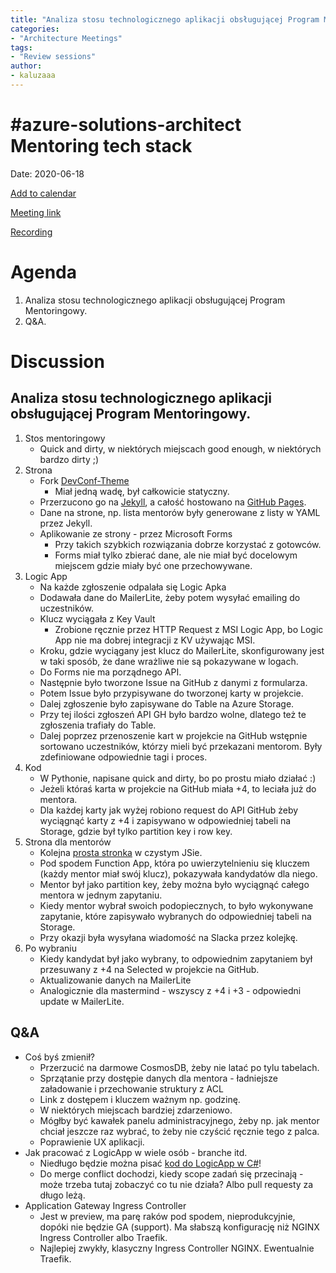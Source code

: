 ```yaml
---
title: "Analiza stosu technologicznego aplikacji obsługującej Program Mentoringowy."
categories:
- "Architecture Meetings"
tags:
- "Review sessions"
author:
- kaluzaaa
---
```

# #azure-solutions-architect Mentoring tech stack

Date: 2020-06-18

[Add to calendar](https://evt.mx/uUMzNr9T)

[Meeting link](https://teams.microsoft.com/l/meetup-join/19%3ameeting_MjhiZmE3ZjEtMDliNy00OTQwLTg5ZmMtYTQ2NDhlMzJhMTkw%40thread.v2/0?context=%7b%22Tid%22%3a%22cc58971a-0481-4ec0-bf8d-bb2e265db003%22%2c%22Oid%22%3a%22f907c950-2a9a-4012-b163-af67be63b5d6%22%7d)

[Recording](https://www.youtube.com/watch?v=ydag3Z4oWk0)

# Agenda

1. Analiza stosu technologicznego aplikacji obsługującej Program Mentoringowy.
2. Q&A.

# Discussion

## Analiza stosu technologicznego aplikacji obsługującej Program Mentoringowy.

1. Stos mentoringowy
    * Quick and dirty, w niektórych miejscach good enough, w niektórych bardzo dirty ;)
2. Strona
    * Fork [DevConf-Theme](https://github.com/xriley/DevConf-Theme)
        * Miał jedną wadę, był całkowicie statyczny.
    * Przerzucono go na [Jekyll](https://jekyllrb.com/), a całość hostowano na [GitHub Pages](https://pages.github.com/).
    * Dane na strone, np. lista mentorów były generowane z listy w YAML przez Jekyll.
    * Aplikowanie ze strony - przez Microsoft Forms
        * Przy takich szybkich rozwiązania dobrze korzystać z gotowców.
        * Forms miał tylko zbierać dane, ale nie miał być docelowym miejscem gdzie miały być one przechowywane.
3. Logic App
    * Na każde zgłoszenie odpalała się Logic Apka
    * Dodawała dane do MailerLite, żeby potem wysyłać emailing do uczestników.
    * Klucz wyciągała z Key Vault  
        * Zrobione ręcznie przez HTTP Request z MSI Logic App, bo Logic App nie ma dobrej integracji z KV używając MSI.
    * Kroku, gdzie wyciągany jest klucz do MailerLite, skonfigurowany jest w taki sposób, że dane wrażliwe nie są pokazywane w logach.
    * Do Forms nie ma porządnego API.
    * Następnie było tworzone Issue na GitHub z danymi z formularza.
    * Potem Issue było przypisywane do tworzonej karty w projekcie.
    * Dalej zgłoszenie było zapisywane do Table na Azure Storage.
    * Przy tej ilości zgłoszeń API GH było bardzo wolne, dlatego też te zgłoszenia trafiały do Table.
    * Dalej poprzez przenoszenie kart w projekcie na GitHub wstępnie sortowano uczestników, którzy mieli być przekazani mentorom. Były zdefiniowane odpowiednie tagi i proces.
4. Kod
    * W Pythonie, napisane quick and dirty, bo po prostu miało działać :)
    * Jeżeli któraś karta w projekcie na GitHub miała +4, to leciała już do mentora.
    * Dla każdej karty jak wyżej robiono request do API GitHub żeby wyciągnąć karty z +4 i zapisywano w odpowiedniej tabeli na Storage, gdzie był tylko partition key i row key.
5. Strona dla mentorów
    * Kolejna [prosta stronka](https://github.com/AzureCommunityPL/azurecommunitypl.github.io/blob/master/mentoring.html) w czystym JSie.
    * Pod spodem Function App, która po uwierzytelnieniu się kluczem (każdy mentor miał swój klucz), pokazywała kandydatów dla niego.
    * Mentor był jako partition key, żeby można było wyciągnąć całego mentora w jednym zapytaniu.
    * Kiedy mentor wybrał swoich podopiecznych, to było wykonywane zapytanie, które zapisywało wybranych do odpowiedniej tabeli na Storage.
    * Przy okazji była wysyłana wiadomość na Slacka przez kolejkę.
6. Po wybraniu
    * Kiedy kandydat był jako wybrany, to odpowiednim zapytaniem był przesuwany z +4 na Selected w projekcie na GitHub.
    * Aktualizowanie danych na MailerLite
    * Analogicznie dla mastermind - wszyscy z +4 i +3 - odpowiedni update w MailerLite.


## Q&A
* Coś byś zmienił?
    * Przerzucić na darmowe CosmosDB, żeby nie latać po tylu tabelach.
    * Sprzątanie przy dostępie danych dla mentora - ładniejsze załadowanie i przechowanie struktury z ACL
    * Link z dostępem i kluczem ważnym np. godzinę.
    * W niektórych miejscach bardziej zdarzeniowo.
    * Mógłby być kawałek panelu administracyjnego, żeby np. jak mentor chciał jeszcze raz wybrać, to żeby nie czyścić ręcznie tego z palca.
    * Poprawienie UX aplikacji. 
* Jak pracować z LogicApp w wiele osób - branche itd.
    * Niedługo będzie można pisać [kod do LogicApp w C#](https://github.com/Azure/logicapps/tree/master/preview)!
    * Do merge conflict dochodzi, kiedy scope zadań się przecinają - może trzeba tutaj zobaczyć co tu nie działa? Albo pull requesty za długo leżą.
* Application Gateway Ingress Controller
    * Jest w preview, ma parę raków pod spodem, nieprodukcyjnie, dopóki nie będzie GA (support). Ma słabszą konfigurację niż NGINX Ingress Controller albo Traefik.
    * Najlepiej zwykły, klasyczny Ingress Controller NGINX. Ewentualnie Traefik.